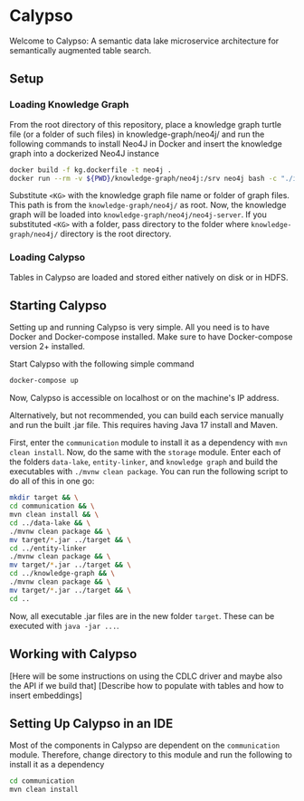 # Calypso
Welcome to Calypso: A semantic data lake microservice architecture for semantically augmented table search.

## Setup
### Loading Knowledge Graph
From the root directory of this repository, place a knowledge graph turtle file (or a folder of such files) in knowledge-graph/neo4j/ and run the following commands to install Neo4J in Docker and insert the knowledge graph into a dockerized Neo4J instance

```bash
docker build -f kg.dockerfile -t neo4j .
docker run --rm -v ${PWD}/knowledge-graph/neo4j:/srv neo4j bash -c "./install.sh /srv; ./import.sh <KG> neo4j-server; ./stop.sh neo4j-server"
```

Substitute `<KG>` with the knowledge graph file name or folder of graph files. This path is from the `knowledge-graph/neo4j/` as root. Now, the knowledge graph will be loaded into `knowledge-graph/neo4j/neo4j-server`.
If you substituted `<KG>` with a folder, pass directory to the folder where `knowledge-graph/neo4j/` directory is the root directory.

### Loading Calypso
Tables in Calypso are loaded and stored either natively on disk or in HDFS.

## Starting Calypso
Setting up and running Calypso is very simple.
All you need is to have Docker and Docker-compose installed. Make sure to have Docker-compose version 2+ installed.

Start Calypso with the following simple command

```bash
docker-compose up
```

Now, Calypso is accessible on localhost or on the machine's IP address.

Alternatively, but not recommended, you can build each service manually and run the built .jar file.
This requires having Java 17 install and Maven.

First, enter the `communication` module to install it as a dependency with `mvn clean install`. Now, do the same with the `storage` module.
Enter each of the folders `data-lake`, `entity-linker`, and `knowledge graph` and build the executables with `./mvnw clean package`.
You can run the following script to do all of this in one go:

```bash
mkdir target && \
cd communication && \
mvn clean install && \
cd ../data-lake && \
./mvnw clean package && \
mv target/*.jar ../target && \
cd ../entity-linker
./mvnw clean package && \
mv target/*.jar ../target && \
cd ../knowledge-graph && \
./mvnw clean package && \
mv target/*.jar ../target && \
cd ..
```

Now, all executable .jar files are in the new folder `target`.
These can be executed with `java -jar ...`.

## Working with Calypso
[Here will be some instructions on using the CDLC driver and maybe also the API if we build that]
[Describe how to populate with tables and how to insert embeddings]

## Setting Up Calypso in an IDE
Most of the components in Calypso are dependent on the `communication` module.
Therefore, change directory to this module and run the following to install it as a dependency

```bash
cd communication
mvn clean install
```
